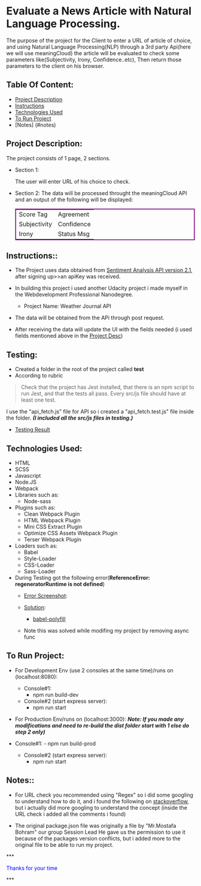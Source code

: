 # Evaluate a News Article with Natural Language Processing.
 The purpose of the project for the Client to enter a URL of article of choice, and using Natural Language Processing(NLP) through a 3rd party Api(here we will use meaningCloud) the article will be evaluated to check some parameters like(Subjectivity, Irony, Confidence..etc), Then return those parameters to the client on his browser.

## Table Of Content:
- [Project Description](#desc)
- [Instructions](#instructions)
- [Technologies Used](#tech)
- [To Run Project](#run)
- [Notes] (#notes)

## <a name="desc">Project Description:</a>
The project consists of 1 page, 2 sections.
* Section 1:
    
    The user will enter URL of his choice to check.

* Section 2:
    The data will be processed throught the meaningCloud API and an output of the following will be displayed:
    <table style="border: 2px solid purple;">
    <tr>
    <td>Score Tag</td>
    <td>Agreement</td>
    </tr>
    <tr>
    <td>Subjectivity</td>
    <td>Confidence</td>
    </tr>
    <tr>
    <td>Irony</td>
    <td>Status Msg</td>
    </tr>
    </table>

## <a name="instructions">Instructions:</a>:

- The Project uses data obtained from [Sentiment Analysis API version 2.1](https://www.meaningcloud.com/), after signing up>>an apiKey was received.

- In building this project i used another Udacity project i made myself in the Webdevelopment Professional Nanodegree.
    - Project Name: Weather Journal API

- The data will be obtained from the APi through post request.
- After receiving the data will update the UI with the fields needed (i used fields mentioned above in the [Project Desc](#desc))

## Testing:
- Created a folder in the root of the project called __test__
- According to rubric 
> Check that the project has Jest installed, that there is an npm script to run Jest, and that the tests all pass. Every src/js file should have at least one test.

I use the "api_fetch.js" file for API so i created a "api_fetch.test.js" file inside the folder.
***(I included all the src/js files in testing.)***
- [Testing Result](https://drive.google.com/file/d/1UoT-kwjhQ8TpSW_Av04NLiWFHcwvr_HU/view?usp=sharing)

## <a name="tech">Technologies Used</a>:
- HTML 
- SCSS
- Javascript
- Node.JS
- Webpack
- Libraries such as:
    - Node-sass
- Plugins such as:
    - Clean Webpack Plugin
    - HTML Webpack Plugin
    - Mini CSS Extract Plugin
    - Optimize CSS Assets Webpack Plugin
    - Terser Webpack Plugin
- Loaders such as:
    - Babel
    - Style-Loader
    - CSS-Loader
    - Sass-Loader
- During Testing got the following error(**ReferenceError: regeneratorRuntime is not defined**)
    - [Error Screenshot](https://drive.google.com/file/d/1PRrhkrJaiA7V9a5Nq8QVd6GmXyY3bE9m/view?usp=sharing):

    - [Solution](https://stackoverflow.com/a/57439821/2024590):
        - [babel-polyfill](https://www.npmjs.com/package/regenerator-runtime)
        
    - Note this was solved while modifing my project by removing async func

## <a name="run">To Run Project</a>:
- For Development Env (use 2 consoles at the same time)/runs on (localhost:8080):
    - Console#1:
        - npm run build-dev
    - Console#2 (start express server):
        - npm run start
        
- For Production Env/runs on (localhost:3000):
***Note: If you made any modifications and need to re-build the dist folder start with 1 else do step 2 only)***
- Console#1:
        - npm run build-prod
    - Console#2 (start express server):
        - npm run start

## <a name="notes">Notes:</a>:
- For URL check you recommended using "Regex" so i did some googling to understand how to do it, and i found the following on [stackoverflow](https://stackoverflow.com/questions/30970068/js-regex-url-validation), but i actually did more googling to understand the concept (inside the URL check i added all the comments i found)


- The original package.json file was originally a file by "Mr.Mostafa Bohram" our group Session Lead
He gave us the permission to use it because of the packages version conflicts, but i added more to the original file to be able to run my project.

*** <p style="color:blue">Thanks for your time</p> ***